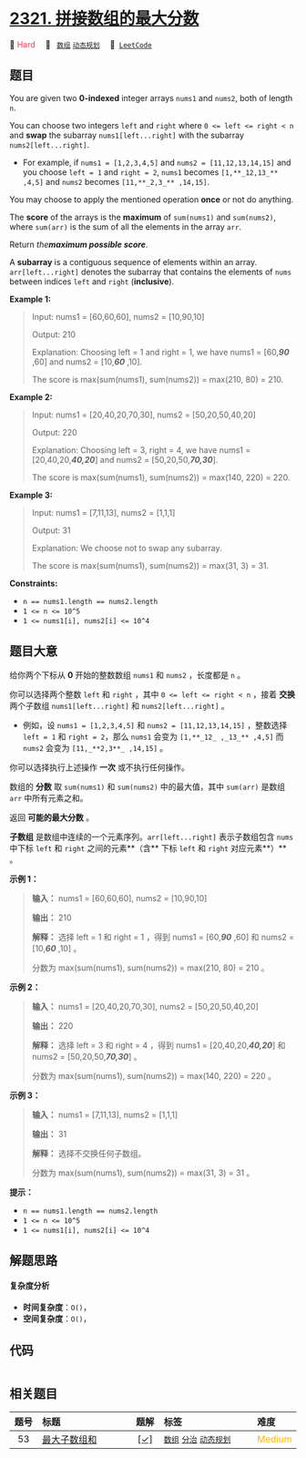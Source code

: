 # [2321. 拼接数组的最大分数](https://leetcode.com/problems/maximum-score-of-spliced-array)

🔴 <font color=#ff334b>Hard</font>&emsp; 🔖&ensp; [`数组`](/tag/array.md) [`动态规划`](/tag/dynamic-programming.md)&emsp; 🔗&ensp;[`LeetCode`](https://leetcode.com/problems/maximum-score-of-spliced-array)

## 题目

You are given two **0-indexed** integer arrays `nums1` and `nums2`, both of
length `n`.

You can choose two integers `left` and `right` where `0 <= left <= right < n`
and **swap** the subarray `nums1[left...right]` with the subarray
`nums2[left...right]`.

  * For example, if `nums1 = [1,2,3,4,5]` and `nums2 = [11,12,13,14,15]` and you choose `left = 1` and `right = 2`, `nums1` becomes `[1,**_12,13_** ,4,5]` and `nums2` becomes `[11,**_2,3_** ,14,15]`.

You may choose to apply the mentioned operation **once** or not do anything.

The **score** of the arrays is the **maximum** of `sum(nums1)` and
`sum(nums2)`, where `sum(arr)` is the sum of all the elements in the array
`arr`.

Return _the**maximum possible score**_.

A **subarray** is a contiguous sequence of elements within an array.
`arr[left...right]` denotes the subarray that contains the elements of `nums`
between indices `left` and `right` (**inclusive**).



**Example 1:**

> Input: nums1 = [60,60,60], nums2 = [10,90,10]
> 
> Output: 210
> 
> Explanation: Choosing left = 1 and right = 1, we have nums1 = [60,_**90**_ ,60] and nums2 = [10,_**60**_ ,10].
> 
> The score is max(sum(nums1), sum(nums2)) = max(210, 80) = 210.

**Example 2:**

> Input: nums1 = [20,40,20,70,30], nums2 = [50,20,50,40,20]
> 
> Output: 220
> 
> Explanation: Choosing left = 3, right = 4, we have nums1 = [20,40,20,_**40,20**_] and nums2 = [50,20,50,_**70,30**_].
> 
> The score is max(sum(nums1), sum(nums2)) = max(140, 220) = 220.

**Example 3:**

> Input: nums1 = [7,11,13], nums2 = [1,1,1]
> 
> Output: 31
> 
> Explanation: We choose not to swap any subarray.
> 
> The score is max(sum(nums1), sum(nums2)) = max(31, 3) = 31.

**Constraints:**

  * `n == nums1.length == nums2.length`
  * `1 <= n <= 10^5`
  * `1 <= nums1[i], nums2[i] <= 10^4`


## 题目大意

给你两个下标从 **0** 开始的整数数组 `nums1` 和 `nums2` ，长度都是 `n` 。

你可以选择两个整数 `left` 和 `right` ，其中 `0 <= left <= right < n` ，接着 **交换** 两个子数组
`nums1[left...right]` 和 `nums2[left...right]` 。

  * 例如，设 `nums1 = [1,2,3,4,5]` 和 `nums2 = [11,12,13,14,15]` ，整数选择 `left = 1` 和 `right = 2`，那么 `nums1` 会变为 `[1,**_12_ ,_13_** ,4,5]` 而 `nums2` 会变为 `[11,_**2,3**_ ,14,15]` 。

你可以选择执行上述操作 **一次** 或不执行任何操作。

数组的 **分数** 取 `sum(nums1)` 和 `sum(nums2)` 中的最大值，其中 `sum(arr)` 是数组 `arr`
中所有元素之和。

返回 **可能的最大分数** 。

**子数组** 是数组中连续的一个元素序列。`arr[left...right]` 表示子数组包含 `nums` 中下标 `left` 和 `right`
之间的元素**（含** 下标 `left` 和 `right` 对应元素**）** 。



**示例 1：**

> 
> 
> 
> 
> 
> **输入：** nums1 = [60,60,60], nums2 = [10,90,10]
> 
> **输出：** 210
> 
> **解释：** 选择 left = 1 和 right = 1 ，得到 nums1 = [60,_**90**_ ,60] 和 nums2 = [10,_**60**_ ,10] 。
> 
> 分数为 max(sum(nums1), sum(nums2)) = max(210, 80) = 210 。

**示例 2：**

> 
> 
> 
> 
> 
> **输入：** nums1 = [20,40,20,70,30], nums2 = [50,20,50,40,20]
> 
> **输出：** 220
> 
> **解释：** 选择 left = 3 和 right = 4 ，得到 nums1 = [20,40,20,_**40,20**_] 和 nums2 = [50,20,50,_**70,30**_] 。
> 
> 分数为 max(sum(nums1), sum(nums2)) = max(140, 220) = 220 。
> 
> 

**示例 3：**

> 
> 
> 
> 
> 
> **输入：** nums1 = [7,11,13], nums2 = [1,1,1]
> 
> **输出：** 31
> 
> **解释：** 选择不交换任何子数组。
> 
> 分数为 max(sum(nums1), sum(nums2)) = max(31, 3) = 31 。
> 
> 



**提示：**

  * `n == nums1.length == nums2.length`
  * `1 <= n <= 10^5`
  * `1 <= nums1[i], nums2[i] <= 10^4`


## 解题思路

#### 复杂度分析

- **时间复杂度**：`O()`，
- **空间复杂度**：`O()`，

## 代码

```javascript

```

## 相关题目

<!-- prettier-ignore -->
| 题号 | 标题 | 题解 | 标签 | 难度 |
| :------: | :------ | :------: | :------ | :------ |
| 53 | [最大子数组和](https://leetcode.com/problems/maximum-subarray) | [[✓]](/problem/0053.md) |  [`数组`](/tag/array.md) [`分治`](/tag/divide-and-conquer.md) [`动态规划`](/tag/dynamic-programming.md) | <font color=#ffb800>Medium</font> |

<style>
.blue {
    background-color: #096dd9;
    padding: 0.25rem 0.5rem;
    margin: 0;
    font-size: 0.85em;
    border-radius: 3px;
    color: white;
    font-weight: 500;
}
table th:first-of-type { width: 10%; }
table th:nth-of-type(2) { width: 35%; }
table th:nth-of-type(3) { width: 10%; }
table th:nth-of-type(4) { width: 35%; }
table th:nth-of-type(5) { width: 10%; }
</style>
